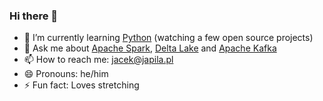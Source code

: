 ### Hi there 👋

- 🌱 I’m currently learning [Python](https://gist.github.com/jaceklaskowski/cf4e82638d2bb459d922df6889c95f8b) (watching a few open source projects)
- 💬 Ask me about [Apache Spark](https://books.japila.pl/spark-sql-internals/), [Delta Lake](https://books.japila.pl/delta-lake-internals/) and [Apache Kafka](https://books.japila.pl/kafka-internals/)
- 📫 How to reach me: jacek@japila.pl
- 😄 Pronouns: he/him
- ⚡ Fun fact: Loves stretching
